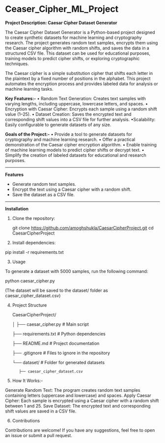# Ceaser_Cipher_ML_Project

**Project Description: Caesar Cipher Dataset Generator**

The Caesar Cipher Dataset Generator is a Python-based project designed to create synthetic datasets for machine learning and cryptography research. The project generates random text samples, encrypts them using the Caesar cipher algorithm with random shifts, and saves the data in a structured CSV file. This dataset can be used for educational purposes, training models to predict cipher shifts, or exploring cryptographic techniques.

The Caesar cipher is a simple substitution cipher that shifts each letter in the plaintext by a fixed number of positions in the alphabet. This project automates the encryption process and provides labeled data for analysis or machine learning tasks.

**Key Features:-**
• Random Text Generation: Creates text samples with varying lengths, including uppercase, lowercase letters, and spaces.
• Encryption with Caesar Cipher: Encrypts each sample using a random shift value (1–25).
• Dataset Creation: Saves the encrypted text and corresponding shift values into a CSV file for further analysis.
•Scalability: Easily configurable to generate datasets of any size.

**Goals of the Project:-**
• Provide a tool to generate datasets for cryptography and machine learning research.
• Offer a practical demonstration of the Caesar cipher encryption algorithm.
• Enable training of machine learning models to predict cipher shifts or decrypt text.
• Simplify the creation of labeled datasets for educational and research purposes.

---

**Features**

- Generate random text samples.
- Encrypt the text using a Caesar cipher with a random shift.
- Save the dataset as a CSV file.

---

**Installation**

1. Clone the repository:
   
   git clone https://github.com/amoghshukla/CaesarCipherProject.git
   cd CaesarCipherProject

2. Install dependencies:
   
  pip install -r requirements.txt

3. Usage

  To generate a dataset with 5000 samples, run the following command:
  
  python caesar_cipher.py

  (The dataset will be saved to the dataset/ folder as caesar_cipher_dataset.csv)

4. Project Structure

   CaesarCipherProject/
   
      │
      ├── caesar_cipher.py        # Main script
   
      ├── requirements.txt        # Python dependencies
   
      ├── README.md               # Project documentation
   
      ├── .gitignore              # Files to ignore in the repository
   
      └── dataset/                # Folder for generated datasets
   
          ├── caesar_cipher_dataset.csv
   

6. How It Works:-
   
  Generate Random Text: The program creates random text samples containing letters (uppercase and lowercase) and spaces.
  Apply Caesar Cipher: Each sample is encrypted using a Caesar cipher with a random shift between 1 and 25.
  Save Dataset: The encrypted text and corresponding shift values are saved in a CSV file.

6. Contributions

  Contributions are welcome! If you have any suggestions, feel free to open an issue or submit a pull request.
